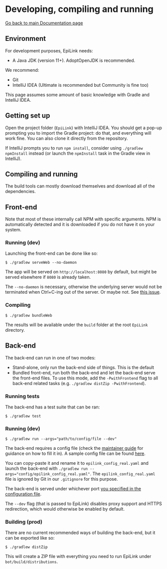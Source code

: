 # Developing, compiling and running

[Go back to main Documentation page](/docs/README.md)

## Environment

For development purposes, EpiLink needs:

* A Java JDK (version 11+). AdoptOpenJDK is recommended.

We recommend:

* Git
* IntelliJ IDEA (Ultimate is recommended but Community is fine too)

This page assumes some amount of basic knowledge with Gradle and IntelliJ IDEA.

## Getting set up

Open the project folder (`EpiLink`) with IntelliJ IDEA. You should get a pop-up prompting you to import the Gradle project: do that, and everything will work fine. You can also clone it directly from the repository.

If IntelliJ prompts you to run `npm install`, consider using `./gradlew npmInstall` instead (or launch the `npmInstall` task in the Gradle view in IntelliJ).

## Compiling and running

The build tools can mostly download themselves and download all of the dependencies.

## Front-end

Note that most of these internally call NPM with specific arguments. NPM is automatically detected and it is downloaded if you do not have it on your system.

### Running (dev)

Launching the front-end can be done like so:

```
$ ./gradlew serveWeb --no-daemon
```

The app will be served on `http://localhost:8080` by default, but might be served elsewhere if `8080` is already taken.

The `--no-daemon` is necessary, otherwise the underlying server would not be terminated when Ctrl+C-ing out of the server. Or maybe not. See [this issue](https://github.com/node-gradle/gradle-node-plugin/issues/65).

### Compiling

```
$ ./gradlew bundleWeb
```

The results will be available under the `build` folder at the root `EpiLink` directory.

## Back-end

The back-end can run in one of two modes:

* Stand-alone, only run the back-end side of things. This is the default
* Bundled front-end, run both the back-end and let the back-end serve the front-end files. To use this mode, add the `-PwithFrontend` flag to all back-end related tasks (e.g. `./gradlew distZip -PwithFrontend`).

### Running tests

The back-end has a test suite that can be ran:

```
$ ./gradlew test
```

### Running (dev)

```
$ ./gradlew run --args="path/to/config/file --dev"
```

The back-end requires a config file (check the [maintainer guide](MaintainerGuide.md) for guidance on how to fill it in). A sample config file can be found [here](/bot/config/epilink_config.yaml).

You can copy-paste it and rename it to `epilink_config_real.yaml` and launch the back-end with `./gradlew run --args="config/epilink_config_real.yaml"`. The `epilink_config_real.yaml` file is ignored by Git in our `.gitignore` for this purpose.

The back-end is served under whichever port [you specified in the configuration file](MaintainerGuide.md#http-server-settings).

The `--dev` flag (that is passed to EpiLink) disables proxy support and HTTPS redirection, which would otherwise be enabled by default.

### Building (prod)

There are no current recommended ways of building the back-end, but it can be exported like so:

```
$ ./gradlew distZip
```

This will create a ZIP file with everything you need to run EpiLink under `bot/build/distributions`.